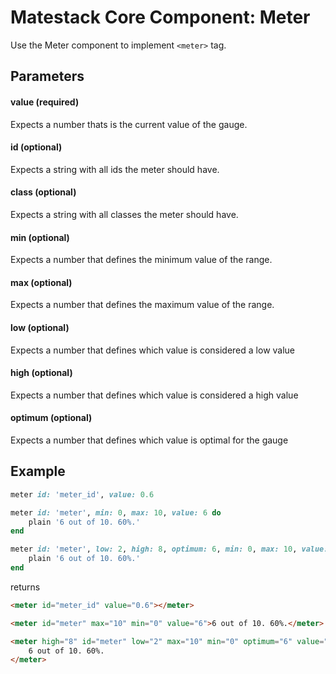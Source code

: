 # Matestack Core Component: Meter

Use the Meter component to implement `<meter>` tag.

## Parameters

#### value (required)
Expects a number thats is the current value of the gauge.

#### id (optional)
Expects a string with all ids the meter should have.

#### class (optional)
Expects a string with all classes the meter should have.

#### min (optional)
Expects a number that defines the minimum value of the range.

#### max (optional)
Expects a number that defines the maximum value of the range.

#### low (optional)
Expects a number that defines which value is considered a low value

#### high (optional)
Expects a number that defines which value is considered a high value

#### optimum (optional)
Expects a number that defines which value is optimal for the gauge


## Example

```ruby
meter id: 'meter_id', value: 0.6

meter id: 'meter', min: 0, max: 10, value: 6 do
	plain '6 out of 10. 60%.'
end

meter id: 'meter', low: 2, high: 8, optimum: 6, min: 0, max: 10, value: 6 do
	plain '6 out of 10. 60%.'
end
```

returns

```html
<meter id="meter_id" value="0.6"></meter>

<meter id="meter" max="10" min="0" value="6">6 out of 10. 60%.</meter>

<meter high="8" id="meter" low="2" max="10" min="0" optimum="6" value="6">
	6 out of 10. 60%.
</meter>
```
